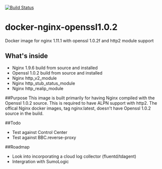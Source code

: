 [![Build Status](https://travis-ci.org/V3ckt0r/docker-nginx-openssl1.0.2.svg?branch=master)](https://travis-ci.org/V3ckt0r/docker-nginx-openssl1.0.2)

# docker-nginx-openssl1.0.2
Docker image for nginx 1.11.1 with openssl 1.0.2f and http2 module support

## What's inside
 - Nginx 1.9.6 build from source and installed
 - Openssl 1.0.2 build from source and installed
 - Nginx http_v2_module
 - Nginx http_stub_status_module
 - Nginx http_realip_module

##Purpose
This image is built primarily for having Nginx compiled with the Openssl 1.0.2 source. This is required to have ALPN
support with http2. The offical Nginx docker images, tag nginx:latest, doesn't have Openssl 1.0.2 source in the build.

##Todo
 - Test against Control Center
 - Test against BBC.reverse-proxy

##Roadmap
 - Look into incorporating a cloud log collector (fluentd/tdagent)
 - Intergration with SumoLogic
